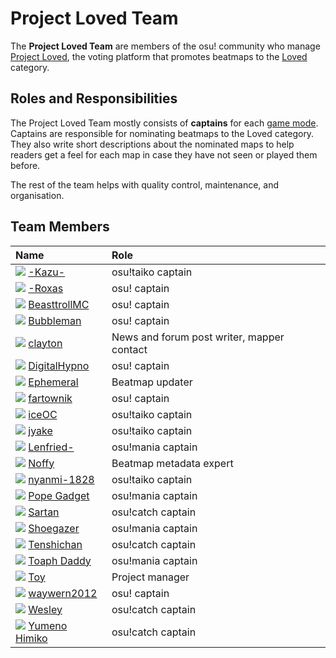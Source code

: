 # Project Loved Team

The **Project Loved Team** are members of the osu! community who manage [Project Loved](/wiki/Project_Loved), the voting platform that promotes beatmaps to the [Loved](/wiki/Beatmaps#loved) category.

## Roles and Responsibilities

The Project Loved Team mostly consists of **captains** for each [game mode](/wiki/Game_Modes). Captains are responsible for nominating beatmaps to the Loved category. They also write short descriptions about the nominated maps to help readers get a feel for each map in case they have not seen or played them before.

The rest of the team helps with quality control, maintenance, and organisation.

## Team Members

| Name | Role |
| :-- | :-- |
| ![][flag_CL] [-Kazu-](https://osu.ppy.sh/users/920861) | osu!taiko captain |
| ![][flag_GB] [-Roxas](https://osu.ppy.sh/users/1986262) | osu! captain |
| ![][flag_US] [BeasttrollMC](https://osu.ppy.sh/users/3171691) | osu! captain |
| ![][flag_GB] [Bubbleman](https://osu.ppy.sh/users/5182050) | osu! captain |
| ![][flag_US] [clayton](https://osu.ppy.sh/users/3666350) | News and forum post writer, mapper contact |
| ![][flag_US] [DigitalHypno](https://osu.ppy.sh/users/4384207) | osu! captain |
| ![][flag_AU] [Ephemeral](https://osu.ppy.sh/users/102335) | Beatmap updater |
| ![][flag_PL] [fartownik](https://osu.ppy.sh/users/56917) | osu! captain |
| ![][flag_JP] [iceOC](https://osu.ppy.sh/users/5482401) | osu!taiko captain |
| ![][flag_US] [jyake](https://osu.ppy.sh/users/9099822) | osu!taiko captain |
| ![][flag_PH] [Lenfried-](https://osu.ppy.sh/users/5314573) | osu!mania captain |
| ![][flag_US] [Noffy](https://osu.ppy.sh/users/1541323) | Beatmap metadata expert |
| ![][flag_JP] [nyanmi-1828](https://osu.ppy.sh/users/6866480) | osu!taiko captain |
| ![][flag_GB] [Pope Gadget](https://osu.ppy.sh/users/2288341) | osu!mania captain |
| ![][flag_NL] [Sartan](https://osu.ppy.sh/users/4100941) | osu!catch captain |
| ![][flag_SG] [Shoegazer](https://osu.ppy.sh/users/2520707) | osu!mania captain |
| ![][flag_DE] [Tenshichan](https://osu.ppy.sh/users/1101600) | osu!catch captain |
| ![][flag_US] [Toaph Daddy](https://osu.ppy.sh/users/7616811) | osu!mania captain |
| ![][flag_US] [Toy](https://osu.ppy.sh/users/2757689) | Project manager |
| ![][flag_LV] [waywern2012](https://osu.ppy.sh/users/5870453) | osu! captain |
| ![][flag_NL] [Wesley](https://osu.ppy.sh/users/2407265) | osu!catch captain |
| ![][flag_CN] [Yumeno Himiko](https://osu.ppy.sh/users/1806962) | osu!catch captain |

[flag_AU]: /wiki/shared/flag/AU.gif
[flag_CL]: /wiki/shared/flag/CL.gif
[flag_CN]: /wiki/shared/flag/CN.gif
[flag_DE]: /wiki/shared/flag/DE.gif
[flag_GB]: /wiki/shared/flag/GB.gif
[flag_JP]: /wiki/shared/flag/JP.gif
[flag_LV]: /wiki/shared/flag/LV.gif
[flag_NL]: /wiki/shared/flag/NL.gif
[flag_PH]: /wiki/shared/flag/PH.gif
[flag_PL]: /wiki/shared/flag/PL.gif
[flag_SG]: /wiki/shared/flag/SG.gif
[flag_US]: /wiki/shared/flag/US.gif
